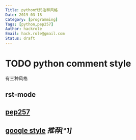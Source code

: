 ```yaml
---
Title: python代码注释风格
Date: 2019-03-18
Category: [programming]
Tags: [python,pep257]
Author: hackrole
Email: hack.role@gmail.com
Status: draft
---
```



# TODO python comment style

有三种风格

## rst-mode

##  [pep257](https://www.python.org/dev/peps/pep-0257/) 

##  [google style](https://sphinxcontrib-napoleon.readthedocs.io/en/latest/example_google.html) **推荐*[^1]*

